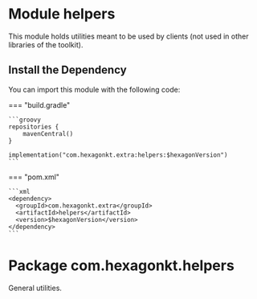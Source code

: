 
# Module helpers
This module holds utilities meant to be used by clients (not used in other libraries of the
toolkit).

## Install the Dependency
You can import this module with the following code:

=== "build.gradle"

    ```groovy
    repositories {
        mavenCentral()
    }

    implementation("com.hexagonkt.extra:helpers:$hexagonVersion")
    ```

=== "pom.xml"

    ```xml
    <dependency>
      <groupId>com.hexagonkt.extra</groupId>
      <artifactId>helpers</artifactId>
      <version>$hexagonVersion</version>
    </dependency>
    ```

# Package com.hexagonkt.helpers
General utilities.
